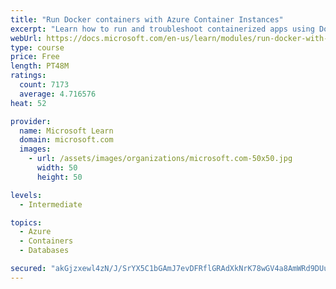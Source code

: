 ```yaml
---
title: "Run Docker containers with Azure Container Instances"
excerpt: "Learn how to run and troubleshoot containerized apps using Docker containers with Azure Container Instances."
webUrl: https://docs.microsoft.com/en-us/learn/modules/run-docker-with-azure-container-instances/
type: course
price: Free
length: PT48M
ratings:
  count: 7173
  average: 4.716576
heat: 52

provider:
  name: Microsoft Learn
  domain: microsoft.com
  images:
    - url: /assets/images/organizations/microsoft.com-50x50.jpg
      width: 50
      height: 50

levels:
  - Intermediate

topics:
  - Azure
  - Containers
  - Databases

secured: "akGjzxewl4zN/J/SrYX5C1bGAmJ7evDFRflGRAdXkNrK78wGV4a8AmWRd9DUuBJTD6URlJRfrro1UkymdR/jK+b/DThdETY29ujZX5GDNPez2f+IKajyg0O5fOLA14E0U4Ln47Nbv9fT2GMooBJwgMdeUdHiiu0clbEz+sv4m9Oem3L1hY1EVAMfkpUvJ/HVx2cN5FOaUTHcH94UmCpNIgp5pgac5ftdTKvIbkc0CojWspoMJysQHuSKi6Z+7spwqQJ247nFtwSpqigSYYGJGIVe88IrhDo3EMG8i9UCOv8tbw61JMaAaVdZoqp4u0paqiUCcdkFBg+pXDQHlAKQ5XQ2BRiLCvnattqfpaXQd52KRz4D+Fpr7rbivL6Qs+n7uIgzLk62X2bn+mjzcaBhi3hmW7wrH94fQF8+VlP2+pk=;rxxxhTAi48jDMYJNdE2geg=="
---
```


